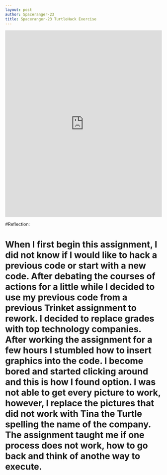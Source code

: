 ```yaml
---
layout: post
author: Spaceranger-23
title: Spaceranger-23 TurtleHack Exercise 
---
```


<iframe src="https://trinket.io/embed/python/5b869a0dfc" width="100%" height="600" frameborder="0" marginwidth="0" marginheight="0" allowfullscreen></iframe>

#Reflection:
# When I first begin this assignment, I did not know if I would like to hack a previous code or start with a new code. After debating the courses of actions for a little while I decided to use my previous code from a previous Trinket assignment to rework. I decided to replace grades with top technology companies. After working the assignment for a few hours I stumbled how to insert graphics into the code. I become bored and started clicking around and this is how I found option. I was not able to get every picture to work, however, I replace the pictures that did not work with Tina the Turtle spelling the name of the company. The assignment taught me if one process does not work, how to go back and think of anothe way to execute. 
